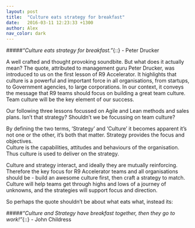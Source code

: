```yaml
---
layout: post
title:  "Culture eats strategy for breakfast"
date:   2016-03-11 12:23:33 +1300
author: Alex
nav_color: dark
---
```


#####*“Culture eats strategy for breakfast.”*{::}
\- Peter Drucker

A well crafted and thought provoking soundbite. But what does it actually mean?
The quote, attributed to management guru Peter Drucker, was introduced to us on the first lesson of R9 Accelerator. It highlights that culture is a powerful and important force in all organisations, from startups, to Government agencies, to large corporations. In our context, it conveys the message that R9 teams should focus on building a great team culture.
Team culture will be the key element of our success.

Our following three lessons focussed on Agile and Lean methods and sales plans.
Isn’t that strategy? Shouldn’t we be focussing on team culture?

By defining the two terms, ‘Strategy’ and ‘Culture’ it becomes apparent it’s not one or the other, it’s both that matter. Strategy provides the focus and objectives.  
Culture is the capabilities, attitudes and behaviours of the organisation. Thus culture is used to deliver on the strategy.

Culture and strategy interact, and ideally they are mutually reinforcing.
Therefore the key focus for R9 Accelerator teams and all organisations should be - build an awesome culture first, then craft a strategy to match. Culture will help teams get through highs and lows of a journey of unknowns, and the strategies will support focus and direction.

So perhaps the quote shouldn’t be about what eats what, instead its:

#####*“Culture and Strategy have breakfast together, then they go to work!”*{::}
\- John Childress
